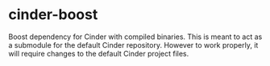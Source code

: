 cinder-boost
============

Boost dependency for Cinder with compiled binaries. This is meant to act as a submodule for the default Cinder repository. However to work properly, it will require changes to the default Cinder project files.

